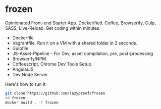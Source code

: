 frozen
======

Opinionated Front-end Starter App.  Dockerified. Coffee, Browserify, Gulp, SASS, Live-Reload. Get coding within minutes.

- Dockerfile
- Vagrantfile. Run it on a VM with a shared folder in 2 seconds.
- Gulpfile
- JS-Asset-Pipeline - For Dev, asset compilation, pre, post-processing
- Browserify/NPM
- Coffeescript, Chrome Dev Tools Setup.
- AngularJS
- Dev Node Server


Here's how to run it:

```sh
git clone https://github.com/lazyproof/frozen
cd frozen
docker build . -t frozen
```

